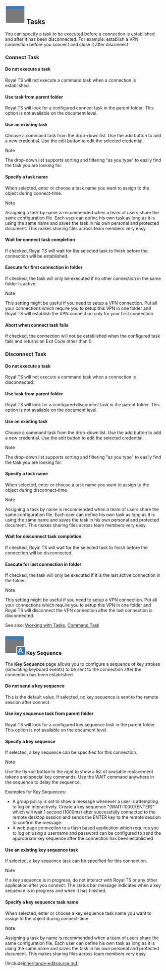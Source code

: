 ## ![](/r2021/images/RoyalTS/Application/SVG_PageTasks_32.svg#img_header) Tasks
You can specify a task to be executed before a connection is established and after it has been disconnected. For example: establish a VPN connection before you connect and close it after disconnect.

### Connect Task
#### Do not execute a task
Royal TS will not execute a command task when a connection is established.

#### Use task from parent folder
Royal TS will look for a configured connect task in the parent folder. This option is not available on the document level.

#### Use an existing task
Choose a command task from the drop-down list. Use the add button to add a new credential. Use the edit button to edit the selected credential.

> [!Note]
> The drop-down list supports sorting and filtering "as you type" to easily find the task you are looking for.

#### Specify a task name
When selected, enter or choose a task name you want to assign to the object during connect-time.

> [!Note]
> Assigning a task by name is recommended when a team of users share the same configuration file. Each user can define his own task as long as it is using the same name and saves the task in his own personal and protected document. This makes sharing files across team members very easy.

#### Wait for connect task completion
If checked, Royal TS will wait for the selected task to finish before the connection will be established.

#### Execute for first connection in folder
If checked, the task will only be executed if no other connection in the same folder is active.

> [!Note]
> This setting might be useful if you need to setup a VPN connection. Put all your connections which require you to setup this VPN in one folder and Royal TS will establish the VPN connection only for your first connection.

#### Abort when connect task fails
If checked, the connection will not be established when the configured task fails and returns an Exit Code other than 0.

### Disconnect Task
#### Do not execute a task
Royal TS will not execute a command task when a connection is disconnected.

#### Use task from parent folder
Royal TS will look for a configured disconnect task in the parent folder. This option is not available on the document level.

#### Use an existing task
Choose a command task from the drop-down list. Use the add button to add a new credential. Use the edit button to edit the selected credential.

> [!Note]
> The drop-down list supports sorting and filtering "as you type" to easily find the task you are looking for.

#### Specify a task name
When selected, enter or choose a task name you want to assign to the object during disconnect-time.

> [!Note]
> Assigning a task by name is recommended when a team of users share the same configuration file. Each user can define his own task as long as it is using the same name and saves the task in his own personal and protected document. This makes sharing files across team members very easy.

#### Wait for disconnect task completion
If checked, Royal TS will wait for the selected task to finish before the connection will be disconnected.

#### Execute for last connection in folder
If checked, the task will only be executed if it is the last active connection in the folder.

> [!Note]
> This setting might be useful if you need to setup a VPN connection. Put all your connections which require you to setup this VPN in one folder and Royal TS will disconnect the VPN connection after the last connection is disconnected.

See also: [Working with Tasks](xref:royalts_tutorials_tasks), [Command Task](xref:royalts_reference_tasks_command)

### ![](/r2021/images/RoyalTS/Application/SVG_TaskKeySequence_32.svg#img_header) Key Sequence
The **Key Sequence** page allows you to configure a sequence of key strokes (simulating keyboard events) to be sent to the connection after the connection has been established.

#### Do not send a key sequence
This is the default value. If selected, no key sequence is sent to the remote session after connect.

#### Use key sequence task from parent folder
Royal TS will look for a configured key sequence task in the parent folder. This option is not available on the document level.

#### Specify a key sequence
If selected, a key sequence can be specified for this connection.

> [!Note]
> Use the fly-out button to the right to show a list of available replacement tokens and special key commands. Use the WAIT command anywhere in the sequence to delay the sequence.  
> 
> Examples for Key Sequences:  
> - A group policy is set to show a message whenever a user is attempting to log on interactively. Create a key sequence "{WAIT:1000}{ENTER}" which will wait 1 second (1000ms) after successfully connected to the remote desktop session and sends the ENTER key to the remote session to confirm the message.
> - A web page connection to a flash based application which requires you to log on using a username and password can be configured to send the appropriate key sequence after the connection has been established.

#### Use an existing key sequence task
If selected, a key sequence task can be specified for this connection.

> [!Note]
> If a key sequence is in progress, do not interact with Royal TS or any other application after you connect. The status bar message indicates when a key sequence is in progress and when it has finished.

#### Specify a key sequence task name
When selected, enter or choose a key sequence task name you want to assign to the object during connect-time.

> [!Note]
> Assigning a task by name is recommended when a team of users share the same configuration file. Each user can define his own task as long as it is using the same name and saves the task in his own personal and protected document. This makes sharing files across team members very easy.

[!include[inheritance-editsource.md](~/royalts/_shared/inheritance-editsource.md)]
